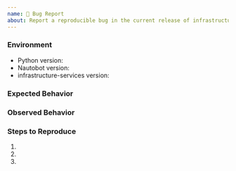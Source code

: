 ```yaml
---
name: 🐛 Bug Report
about: Report a reproducible bug in the current release of infrastructure-services
---
```


### Environment
* Python version:  <!-- Example: 3.11.4 -->
* Nautobot version:  <!-- Example: 2.0.0 -->
* infrastructure-services version:  <!-- Example: 1.0.0 -->

<!-- What did you expect to happen? -->
### Expected Behavior


<!-- What happened instead? -->
### Observed Behavior

<!--
    Describe in detail the exact steps that someone else can take to reproduce
    this bug using the current release.
-->
### Steps to Reproduce
1.
2.
3.
